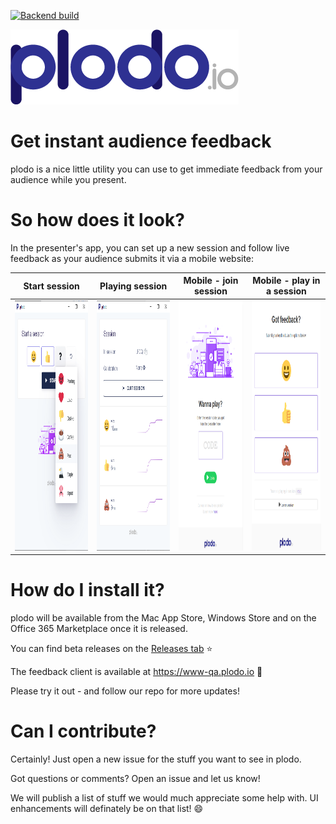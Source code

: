 [![Backend build](https://dev.azure.com/plodo/plodo.Backend/_apis/build/status/plodo.Backend-Build)](https://dev.azure.com/plodo/plodo.Backend/_build/latest?definitionId=2)

![plodo](/artwork/logo/1x/plodo-logo.png?token=AAYFUMFNWQZKIHIM2KGH7ZS5UMLU4)

# Get instant audience feedback

plodo is a nice little utility you can use to get immediate feedback from your audience while you present.

# So how does it look?
In the presenter's app, you can set up a new session and follow live feedback as your audience submits it via a mobile website:

Start session | Playing session | Mobile - join session | Mobile - play in a session
--- | --- | --- | ---
<img src="/artwork/screenshots/start-session.png" height="400" /> | <img src="/artwork/screenshots/playing-session.png" height="400" /> | <img src="/artwork/screenshots/mobile-join-session.png" height="400" /> | <img src="/artwork/screenshots/mobile-playing-session.png" height="400" />


# How do I install it?

plodo will be available from the Mac App Store, Windows Store and on the Office 365 Marketplace once it is released.

You can find beta releases on the [Releases tab](https://github.com/larsbaunwall/plodo/releases) :star:

The feedback client is available at https://www-qa.plodo.io :muscle:

Please try it out - and follow our repo for more updates!

# Can I contribute?

Certainly! Just open a new issue for the stuff you want to see in plodo.

Got questions or comments? Open an issue and let us know!

We will publish a list of stuff we would much appreciate some help with. UI enhancements will definately be on that list! :smile:
